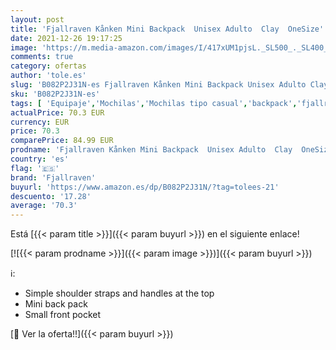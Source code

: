```yaml
---
layout: post
title: 'Fjallraven Kånken Mini Backpack  Unisex Adulto  Clay  OneSize'
date: 2021-12-26 19:17:25
image: 'https://m.media-amazon.com/images/I/417xUM1pjsL._SL500_._SL400_.jpg'
comments: true
category: ofertas
author: 'tole.es'
slug: 'B082P2J31N-es Fjallraven Kånken Mini Backpack Unisex Adulto Clay OneSize'
sku: 'B082P2J31N-es'
tags: [ 'Equipaje','Mochilas','Mochilas tipo casual','backpack','fjallraven', ]
actualPrice: 70.3 EUR
currency: EUR
price: 70.3
comparePrice: 84.99 EUR
prodname: 'Fjallraven Kånken Mini Backpack  Unisex Adulto  Clay  OneSize'
country: 'es'
flag: '🇪🇸'
brand: 'Fjallraven'
buyurl: 'https://www.amazon.es/dp/B082P2J31N/?tag=tolees-21'
descuento: '17.28'
average: '70.3'
---
```


Está [{{< param title >}}]({{< param buyurl >}}) en el siguiente enlace!

[![{{< param prodname >}}]({{< param image >}})]({{< param buyurl >}})

ℹ️:

- Simple shoulder straps and handles at the top
- Mini back pack
- Small front pocket

[🛒 Ver la oferta!!]({{< param buyurl >}})

